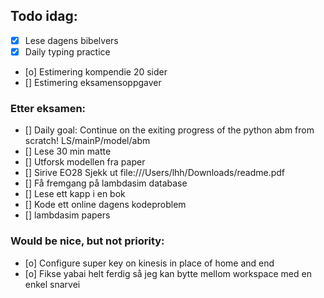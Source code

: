 ## Todo idag:

- [x] Lese dagens bibelvers
- [x] Daily typing practice
- [o] Estimering kompendie 20 sider
- [] Estimering eksamensoppgaver

### Etter eksamen:

- [] Daily goal: Continue on the exiting progress of the python abm from scratch! LS/mainP/model/abm
- [] Lese 30 min matte
- [] Utforsk modellen fra paper
- [] Sirive EO28
  Sjekk ut file:///Users/lhh/Downloads/readme.pdf
- [] Få fremgang på lambdasim database
- [] Lese ett kapp i en bok
- [] Kode ett online dagens kodeproblem
- [] lambdasim papers

### Would be nice, but not priority:

- [o] Configure super key on kinesis in place of home and end
- [o] Fikse yabai helt ferdig så jeg kan bytte mellom workspace med en enkel snarvei
